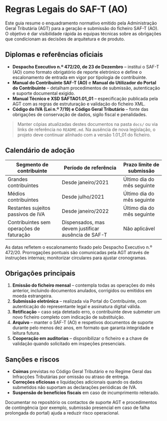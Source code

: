 # Regras Legais do SAF-T (AO)

Este guia resume o enquadramento normativo emitido pela Administração
Geral Tributária (AGT) para a geração e submissão do ficheiro SAF-T (AO).
O objetivo é dar visibilidade rápida às equipas técnicas sobre as
obrigações que condicionam as decisões de arquitetura e de produto.

## Diplomas e referências oficiais

- **Despacho Executivo n.º 472/20, de 23 de Dezembro** – institui o
  SAF-T (AO) como formato obrigatório de reporte eletrónico e define o
  escalonamento de entrada em vigor por tipologia de contribuinte.
- **Manual do Contribuinte SAF-T (AO)** e **Manual do Utilizador do
  Portal do Contribuinte** – detalham procedimentos de submissão,
  autenticação e suporte documental exigido.
- **Manual Técnico e XSD SAFTAO1.01_01** – especificação publicada pela
  AGT com as regras de estruturação e validação do ficheiro XML.
- **Código do IVA (Lei n.º 7/19) e Código Geral Tributário** – fonte das
  obrigações de conservação de dados, sigilo fiscal e penalidades.

> Manter cópias atualizadas destes documentos na pasta `docs/` ou via
> links de referência no `README.md`. Na ausência de nova legislação, o
> projeto deve continuar alinhado com a versão 1.01_01 do ficheiro.

## Calendário de adoção

| Segmento de contribuinte                | Período de referência | Prazo limite de submissão |
| -------------------------------------- | --------------------- | ------------------------- |
| Grandes contribuintes                  | Desde janeiro/2021    | Último dia do mês seguinte |
| Médios contribuintes                   | Desde julho/2021      | Último dia do mês seguinte |
| Restantes sujeitos passivos de IVA     | Desde janeiro/2022    | Último dia do mês seguinte |
| Contribuintes sem operações de faturação | Dispensados, mas devem justificar ausência de SAF-T | Não aplicável |

As datas refletem o escalonamento fixado pelo Despacho Executivo n.º
472/20. Prorrogações pontuais são comunicadas pela AGT através de
instruções internas; monitorizar circulares para ajustar cronogramas.

## Obrigações principais

1. **Emissão do ficheiro mensal** – contempla todas as operações do mês
   anterior, incluindo documentos anulados, corrigidos ou emitidos em
   moeda estrangeira.
2. **Submissão eletrónica** – realizada via Portal do Contribuinte, com
   autenticação do representante legal e assinatura digital válida.
3. **Retificação** – caso seja detetado erro, o contribuinte deve
   submeter um novo ficheiro completo com indicação de substituição.
4. **Arquivo** – manter o SAF-T (AO) e respetivos documentos de suporte
   durante pelo menos dez anos, em formato que garanta integridade e
   leitura futura.
5. **Cooperação em auditorias** – disponibilizar o ficheiro e a chave de
   validação quando solicitado em inspeções presenciais.

## Sanções e riscos

- **Coimas** previstas no Código Geral Tributário e no Regime Geral das
  Infracções Tributárias por omissão ou atraso de entrega.
- **Correções oficiosas** e liquidações adicionais quando os dados
  submetidos não suportam as declarações periódicas de IVA.
- **Suspensão de benefícios fiscais** em caso de incumprimento reiterado.

Documentar no repositório os contactos de suporte AGT e procedimentos de
contingência (por exemplo, submissão presencial em caso de falha
prolongada do portal) ajuda a reduzir risco operacional.
